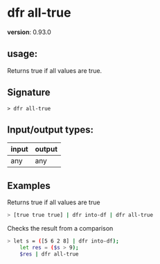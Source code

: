 # dfr all-true

**version**: 0.93.0

## **usage**:

Returns true if all values are true.

## Signature

`> dfr all-true `

## Input/output types:

| input | output |
| ----- | ------ |
| any   | any    |

## Examples

Returns true if all values are true

```bash
> [true true true] | dfr into-df | dfr all-true
```

Checks the result from a comparison

```bash
> let s = ([5 6 2 8] | dfr into-df);
    let res = ($s > 9);
    $res | dfr all-true
```
